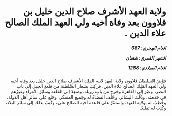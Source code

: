 <h1 dir="rtl">ولاية العهد الأشرف صلاح الدين خليل بن قلاوون بعد وفاة أخيه ولي العهد الملك الصالح علاء الدين .</h1>

<h5 dir="rtl">العام الهجري:  687

الشهر القمري: شعبان

العام الميلادي: 1288</h5>

<p dir="rtl">فوَّضَ السلطانُ قلاوون ولايةَ العهدِ لابنه المَلِك الأشرف صلاحِ الدين خليل بعد وفاة أخيه ولي العهد المَلِك الصالح علاء الدين، فركِبَ بشعار السَّلطنة من قلعةِ الجبل إلى باب النصر، وعبَرَ إلى القاهرة وخرج من بابِ زويلة، وصَعِدَ إلى القلعة وسائِرُ الأمراء وغيرُهم في خدمته، ودُقَّت البشائر، وحَلَف القضاةُ له وجميع العسكر، وخلع على سائرِ أهل الدولة، وخُطِبَ له بولاية العهد، واستقَرَّ على قاعدة أخيه الصالحِ علي، وكُتِبَ بذلك إلى سائر البلاد، وكُتِبَ له تقليدٌ.</p></br>
